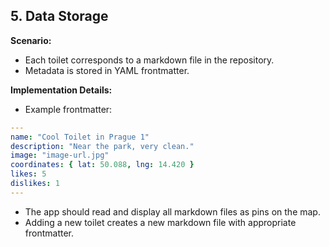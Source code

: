 ## 5. Data Storage

**Scenario:**

- Each toilet corresponds to a markdown file in the repository.
- Metadata is stored in YAML frontmatter.

**Implementation Details:**

- Example frontmatter:

```yaml
---
name: "Cool Toilet in Prague 1"
description: "Near the park, very clean."
image: "image-url.jpg"
coordinates: { lat: 50.088, lng: 14.420 }
likes: 5
dislikes: 1
---
```

- The app should read and display all markdown files as pins on the map.
- Adding a new toilet creates a new markdown file with appropriate frontmatter.
